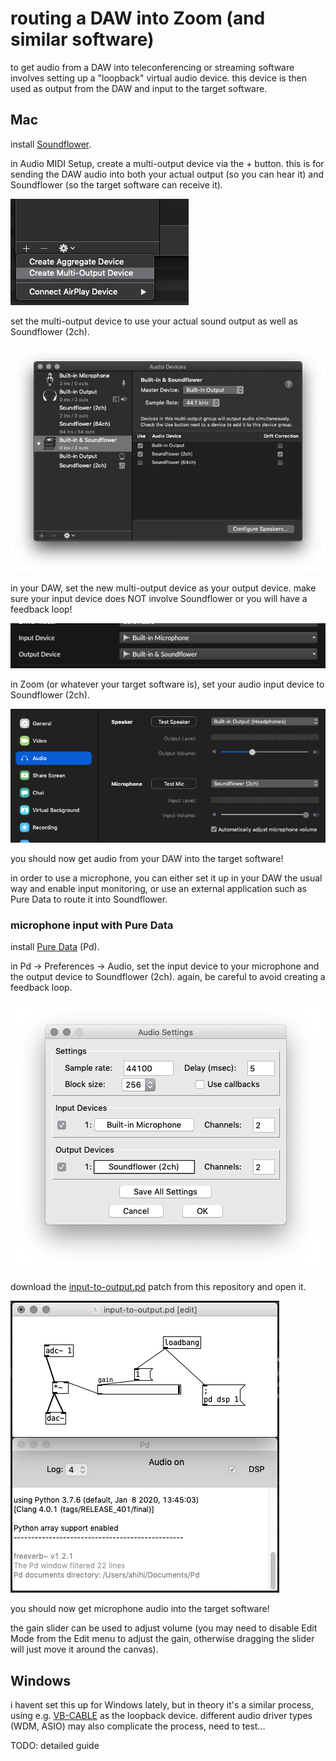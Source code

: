 # routing a DAW into Zoom (and similar software)

to get audio from a DAW into teleconferencing or streaming software involves setting up a "loopback" virtual audio device. this device is then used as output from the DAW and input to the target software.

## Mac

install [Soundflower](https://github.com/mattingalls/Soundflower/releases).

in Audio MIDI Setup, create a multi-output device via the + button. this is for sending the DAW audio into both your actual output (so you can hear it) and Soundflower (so the target software can receive it).

![creating the multi-output-device](media/create-multi-output-device.png)

set the multi-output device to use your actual sound output as well as Soundflower (2ch).

![setting up the multi-output device](media/multi-output-device.png)

in your DAW, set the new multi-output device as your output device. make sure your input device does NOT involve Soundflower or you will have a feedback loop!

![screenshot of Bitwig audio device settings](media/daw-io.png)

in Zoom (or whatever your target software is), set your audio input device to Soundflower (2ch).

![screenshot of Zoom audio settings](media/zoom-io.png)

you should now get audio from your DAW into the target software!

in order to use a microphone, you can either set it up in your DAW the usual way and enable input monitoring, or use an external application such as Pure Data to route it into Soundflower.

### microphone input with Pure Data

install [Pure Data](https://puredata.info/) (Pd).

in Pd -> Preferences -> Audio, set the input device to your microphone and the output device to Soundflower (2ch). again, be careful to avoid creating a feedback loop.

![screenshot of Pure Data audio settings](media/pd-io.png)

download the [input-to-output.pd](input-to-output.pd) patch from this repository and open it.

![screenshot of Pure Data patch](media/pd-patch.png)

you should now get microphone audio into the target software!

the gain slider can be used to adjust volume (you may need to disable Edit Mode from the Edit menu to adjust the gain, otherwise dragging the slider will just move it around the canvas).

## Windows

i havent set this up for Windows lately, but in theory it's a similar process, using e.g. [VB-CABLE](https://www.vb-audio.com/Cable/) as the loopback device. different audio driver types (WDM, ASIO) may also complicate the process, need to test...

TODO: detailed guide
